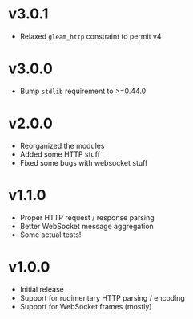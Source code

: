 # v3.0.1

- Relaxed `gleam_http` constraint to permit v4

# v3.0.0

- Bump `stdlib` requirement to >=0.44.0

# v2.0.0

- Reorganized the modules
- Added some HTTP stuff
- Fixed some bugs with websocket stuff

# v1.1.0

- Proper HTTP request / response parsing
- Better WebSocket message aggregation
- Some actual tests!

# v1.0.0

- Initial release
- Support for rudimentary HTTP parsing / encoding
- Support for WebSocket frames (mostly)
